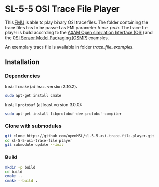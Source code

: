 # SL-5-5 OSI Trace File Player

This [FMU](https://fmi-standard.org/) is able to play binary OSI trace files.
The folder containing the trace files has to be passed as FMI parameter _trace_path_.
The trace file player is build according to the [ASAM Open simulation Interface (OSI)](https://github.com/OpenSimulationInterface/open-simulation-interface) and the [OSI Sensor Model Packaging (OSMP)](https://github.com/OpenSimulationInterface/osi-sensor-model-packaging) examples.

An exemplary trace file is available in folder _trace_file_examples_.

## Installation

### Dependencies

Install `cmake` (at least version 3.10.2):

```bash
sudo apt-get install cmake
```

Install `protobuf` (at least version 3.0.0):

```bash
sudo apt-get install libprotobuf-dev protobuf-compiler
```

### Clone with submodules

```bash
git clone https://github.com/openMSL/sl-5-5-osi-trace-file-player.git
cd sl-5-5-osi-trace-file-player
git submodule update --init
```

### Build

```bash
mkdir -p build
cd build
cmake ..
cmake --build .
```
